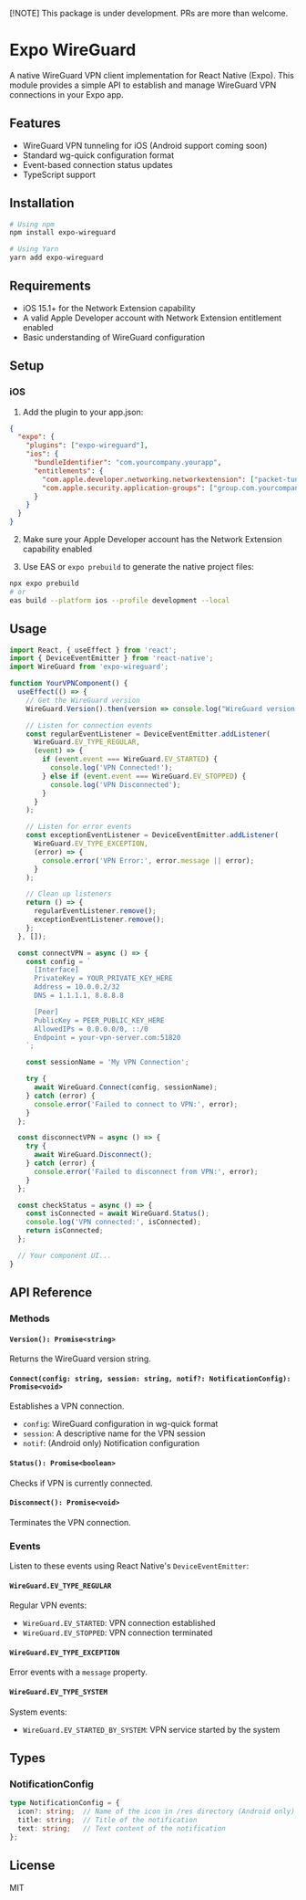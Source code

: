 [!NOTE]
This package is under development. PRs are more than welcome.

# Expo WireGuard

A native WireGuard VPN client implementation for React Native (Expo). This module provides a simple API to establish and manage WireGuard VPN connections in your Expo app.

## Features

- WireGuard VPN tunneling for iOS (Android support coming soon)
- Standard wg-quick configuration format
- Event-based connection status updates
- TypeScript support

## Installation

```bash
# Using npm
npm install expo-wireguard

# Using Yarn
yarn add expo-wireguard
```

## Requirements

- iOS 15.1+ for the Network Extension capability
- A valid Apple Developer account with Network Extension entitlement enabled
- Basic understanding of WireGuard configuration

## Setup

### iOS

1. Add the plugin to your app.json:

```json
{
  "expo": {
    "plugins": ["expo-wireguard"],
    "ios": {
      "bundleIdentifier": "com.yourcompany.yourapp",
      "entitlements": {
        "com.apple.developer.networking.networkextension": ["packet-tunnel-provider"],
        "com.apple.security.application-groups": ["group.com.yourcompany.yourapp"]
      }
    }
  }
}
```

2. Make sure your Apple Developer account has the Network Extension capability enabled

3. Use EAS or `expo prebuild` to generate the native project files:

```bash
npx expo prebuild
# or
eas build --platform ios --profile development --local
```

## Usage

```javascript
import React, { useEffect } from 'react';
import { DeviceEventEmitter } from 'react-native';
import WireGuard from 'expo-wireguard';

function YourVPNComponent() {
  useEffect(() => {
    // Get the WireGuard version
    WireGuard.Version().then(version => console.log("WireGuard version:", version));

    // Listen for connection events
    const regularEventListener = DeviceEventEmitter.addListener(
      WireGuard.EV_TYPE_REGULAR,
      (event) => {
        if (event.event === WireGuard.EV_STARTED) {
          console.log('VPN Connected!');
        } else if (event.event === WireGuard.EV_STOPPED) {
          console.log('VPN Disconnected');
        }
      }
    );

    // Listen for error events
    const exceptionEventListener = DeviceEventEmitter.addListener(
      WireGuard.EV_TYPE_EXCEPTION,
      (error) => {
        console.error('VPN Error:', error.message || error);
      }
    );

    // Clean up listeners
    return () => {
      regularEventListener.remove();
      exceptionEventListener.remove();
    };
  }, []);

  const connectVPN = async () => {
    const config = `
      [Interface]
      PrivateKey = YOUR_PRIVATE_KEY_HERE
      Address = 10.0.0.2/32
      DNS = 1.1.1.1, 8.8.8.8

      [Peer]
      PublicKey = PEER_PUBLIC_KEY_HERE
      AllowedIPs = 0.0.0.0/0, ::/0
      Endpoint = your-vpn-server.com:51820
    `;

    const sessionName = 'My VPN Connection';

    try {
      await WireGuard.Connect(config, sessionName);
    } catch (error) {
      console.error('Failed to connect to VPN:', error);
    }
  };

  const disconnectVPN = async () => {
    try {
      await WireGuard.Disconnect();
    } catch (error) {
      console.error('Failed to disconnect from VPN:', error);
    }
  };

  const checkStatus = async () => {
    const isConnected = await WireGuard.Status();
    console.log('VPN connected:', isConnected);
    return isConnected;
  };

  // Your component UI...
}
```

## API Reference

### Methods

#### `Version(): Promise<string>`

Returns the WireGuard version string.

#### `Connect(config: string, session: string, notif?: NotificationConfig): Promise<void>`

Establishes a VPN connection.

- `config`: WireGuard configuration in wg-quick format 
- `session`: A descriptive name for the VPN session
- `notif`: (Android only) Notification configuration

#### `Status(): Promise<boolean>`

Checks if VPN is currently connected.

#### `Disconnect(): Promise<void>`

Terminates the VPN connection.

### Events

Listen to these events using React Native's `DeviceEventEmitter`:

#### `WireGuard.EV_TYPE_REGULAR`

Regular VPN events:
- `WireGuard.EV_STARTED`: VPN connection established
- `WireGuard.EV_STOPPED`: VPN connection terminated

#### `WireGuard.EV_TYPE_EXCEPTION`

Error events with a `message` property.

#### `WireGuard.EV_TYPE_SYSTEM`

System events:
- `WireGuard.EV_STARTED_BY_SYSTEM`: VPN service started by the system

## Types

### NotificationConfig

```typescript
type NotificationConfig = {
  icon?: string;  // Name of the icon in /res directory (Android only)
  title: string;  // Title of the notification 
  text: string;   // Text content of the notification
};
```

## License

MIT
